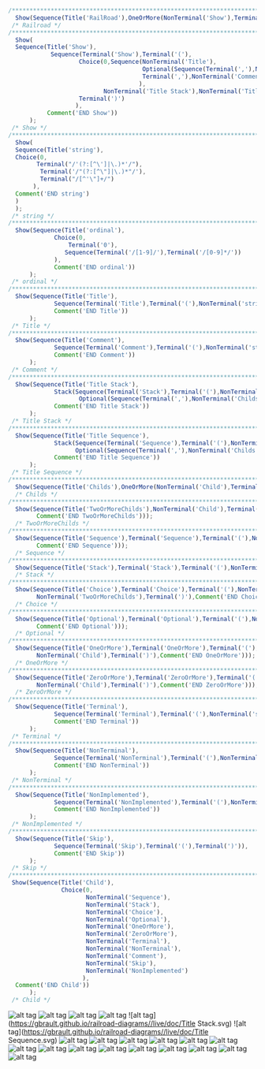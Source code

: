 ```javascript
/**************************************************************************************************************/ 
  Show(Sequence(Title('RailRoad'),OneOrMore(NonTerminal('Show'),Terminal(';')),Comment('END Railroad'))); 
 /* Railroad */ 
/**************************************************************************************************************/ 
  Show( 
  Sequence(Title('Show'),
            Sequence(Terminal('Show'),Terminal('('),
                    Choice(0,Sequence(NonTerminal('Title'),
                                      Optional(Sequence(Terminal(','),NonTerminal('Childs'))), 
                                      Terminal(','),NonTerminal('Comment') 
                                     ), 
                           NonTerminal('Title Stack'),NonTerminal('Title Sequence')), 
                    Terminal(')') 
                   ), 
           Comment('END Show')) 
      ); 
 /* Show */ 
/**************************************************************************************************************/ 
  Show( 
  Sequence(Title('string'), 
  Choice(0, 
   		Terminal("/'(?:[^\']|\.)*'/"), 
         Terminal('/"(?:[^\"]|\.)*"/'), 
         Terminal("/[^'\"]+/") 
  	   ), 
  Comment('END string') 
  ) 
  ); 
 /* string */ 
/**************************************************************************************************************/ 
  Show(Sequence(Title('ordinal'), 
             Choice(0, 
                 Terminal('0'), 
             	Sequence(Terminal('/[1-9]/'),Terminal('/[0-9]*/')) 
             ), 
             Comment('END ordinal')) 
      ); 
 /* ordinal */ 
/**************************************************************************************************************/ 
  Show(Sequence(Title('Title'), 
             Sequence(Terminal('Title'),Terminal('('),NonTerminal('string'),Terminal(')')), 
             Comment('END Title')) 
      ); 
 /* Title */ 
/**************************************************************************************************************/ 
  Show(Sequence(Title('Comment'), 
             Sequence(Terminal('Comment'),Terminal('('),NonTerminal('string'),Terminal(')')), 
             Comment('END Comment')) 
      ); 
 /* Comment */
/**************************************************************************************************************/ 
  Show(Sequence(Title('Title Stack'), 
             Stack(Sequence(Terminal('Stack'),Terminal('('),NonTerminal('Title')),
                    Optional(Sequence(Terminal(','),NonTerminal('Childs'))),Terminal(')')), 
             Comment('END Title Stack')) 
      ); 
 /* Title Stack */
/**************************************************************************************************************/ 
  Show(Sequence(Title('Title Sequence'), 
             Stack(Sequence(Terminal('Sequence'),Terminal('('),NonTerminal('Title')),
                   Optional(Sequence(Terminal(','),NonTerminal('Childs'))),Terminal(')')), 
             Comment('END Title Sequence')) 
      ); 
 /* Title Sequence */
/**************************************************************************************************************/ 
  Show(Sequence(Title('Childs'),OneOrMore(NonTerminal('Child'),Terminal(',')),Comment('END Childs'))); 
  /* Childs */
/**************************************************************************************************************/ 
  Show(Sequence(Title('TwoOrMoreChilds'),NonTerminal('Child'),Terminal(','),OneOrMore(NonTerminal('Child'),Terminal(',')),
		Comment('END TwoOrMoreChilds'))); 
  /* TwoOrMoreChilds */
/**************************************************************************************************************/ 
  Show(Sequence(Title('Sequence'),Terminal('Sequence'),Terminal('('),NonTerminal('Childs'),Terminal(')'),
		Comment('END Sequence'))); 
  /* Sequence */
/**************************************************************************************************************/ 
  Show(Sequence(Title('Stack'),Terminal('Stack'),Terminal('('),NonTerminal('Childs'),Terminal(')'),Comment('END Stack'))); 
  /* Stack */ 
/**************************************************************************************************************/ 
  Show(Sequence(Title('Choice'),Terminal('Choice'),Terminal('('),NonTerminal('ordinal'),Terminal(','),
		NonTerminal('TwoOrMoreChilds'),Terminal(')'),Comment('END Choice'))); 
  /* Choice */
/**************************************************************************************************************/ 
  Show(Sequence(Title('Optional'),Terminal('Optional'),Terminal('('),NonTerminal('Child'),Terminal(')'),
		Comment('END Optional'))); 
  /* Optional */
/**************************************************************************************************************/ 
  Show(Sequence(Title('OneOrMore'),Terminal('OneOrMore'),Terminal('('),NonTerminal('Child'),Terminal(','),
		NonTerminal('Child'),Terminal(')'),Comment('END OneOrMore'))); 
  /* OneOrMore */
/**************************************************************************************************************/ 
  Show(Sequence(Title('ZeroOrMore'),Terminal('ZeroOrMore'),Terminal('('),NonTerminal('Child'),Terminal(','),
		NonTerminal('Child'),Terminal(')'),Comment('END ZeroOrMore'))); 
  /* ZeroOrMore */
/**************************************************************************************************************/ 
  Show(Sequence(Title('Terminal'), 
             Sequence(Terminal('Terminal'),Terminal('('),NonTerminal('string'),Terminal(')')), 
             Comment('END Terminal')) 
      ); 
 /* Terminal */
/**************************************************************************************************************/ 
  Show(Sequence(Title('NonTerminal'), 
             Sequence(Terminal('NonTerminal'),Terminal('('),NonTerminal('string'),Terminal(')')), 
             Comment('END NonTerminal')) 
      ); 
 /* NonTerminal */ 
/**************************************************************************************************************/ 
  Show(Sequence(Title('NonImplemented'), 
             Sequence(Terminal('NonImplemented'),Terminal('('),NonTerminal('string'),Terminal(')')), 
             Comment('END NonImplemented')) 
      ); 
 /* NonImplemented */ 
/**************************************************************************************************************/ 
  Show(Sequence(Title('Skip'), 
             Sequence(Terminal('Skip'),Terminal('('),Terminal(')')), 
             Comment('END Skip')) 
      ); 
 /* Skip */ 
/********************************************************************************************************************/ 
 Show(Sequence(Title('Child'), 
               Choice(0, 
                      NonTerminal('Sequence'), 
                      NonTerminal('Stack'), 
                      NonTerminal('Choice'), 
                      NonTerminal('Optional'), 
                      NonTerminal('OneOrMore'), 
                      NonTerminal('ZeroOrMore'), 
                      NonTerminal('Terminal'), 
                      NonTerminal('NonTerminal'), 
                      NonTerminal('Comment'), 
                      NonTerminal('Skip'), 
                      NonTerminal('NonImplemented') 
                     ), 
  Comment('END Child')) 
      ); 
 /* Child */
```
![alt tag](https://gbrault.github.io/railroad-diagrams//live/doc/RailRoad.svg)
![alt tag](https://gbrault.github.io/railroad-diagrams//live/doc/Show.svg)
![alt tag](https://gbrault.github.io/railroad-diagrams//live/doc/Title.svg)
![alt tag](https://gbrault.github.io/railroad-diagrams//live/doc/string.svg)
![alt tag](https://gbrault.github.io/railroad-diagrams//live/doc/Title Stack.svg)
![alt tag](https://gbrault.github.io/railroad-diagrams//live/doc/Title Sequence.svg)
![alt tag](https://gbrault.github.io/railroad-diagrams//live/doc/Comment.svg)
![alt tag](https://gbrault.github.io/railroad-diagrams//live/doc/Childs.svg)
![alt tag](https://gbrault.github.io/railroad-diagrams//live/doc/Child.svg)
![alt tag](https://gbrault.github.io/railroad-diagrams//live/doc/Sequence.svg)
![alt tag](https://gbrault.github.io/railroad-diagrams//live/doc/Stack.svg)
![alt tag](https://gbrault.github.io/railroad-diagrams//live/doc/Choice.svg)
![alt tag](https://gbrault.github.io/railroad-diagrams//live/doc/TwoOrMoreChilds.svg)
![alt tag](https://gbrault.github.io/railroad-diagrams//live/doc/ordinal.svg)
![alt tag](https://gbrault.github.io/railroad-diagrams//live/doc/Optional.svg)
![alt tag](https://gbrault.github.io/railroad-diagrams//live/doc/OneOrMore.svg)
![alt tag](https://gbrault.github.io/railroad-diagrams//live/doc/ZeroOrMore.svg)
![alt tag](https://gbrault.github.io/railroad-diagrams//live/doc/Terminal.svg)
![alt tag](https://gbrault.github.io/railroad-diagrams//live/doc/NonTerminal.svg)
![alt tag](https://gbrault.github.io/railroad-diagrams//live/doc/Skip.svg)
![alt tag](https://gbrault.github.io/railroad-diagrams//live/doc/NonImplemented.svg)

